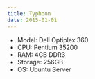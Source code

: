 ```yaml
---
title: Typhoon
date: 2015-01-01
---
```

- Model: Dell Optiplex 360
- CPU: Pentium 35200 
- RAM: 4GB DDR3
- Storage: 256GB
- OS: Ubuntu Server





